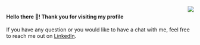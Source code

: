 <img align="right" src="https://github-readme-stats.vercel.app/api?username=rifanhidayatulloh&show_icons=true&hide_rank=true">

#### Hello there 👋! Thank you for visiting my profile

If you have any question or you would like to have a chat with me, feel free to reach me out on [LinkedIn](https://www.linkedin.com/in/rifanhidayatulloh/).

